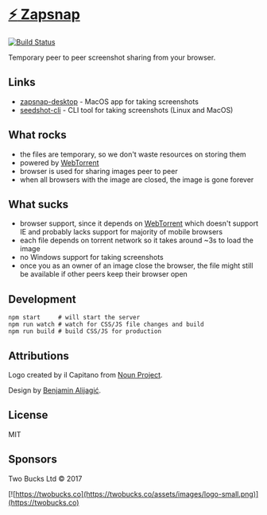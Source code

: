 # [:zap: Zapsnap](http://zapsnap.io/) 

[![Build Status](https://travis-ci.org/twobucks/zapsnap.svg?branch=master)](https://travis-ci.org/twobucks/zapsnap)

Temporary peer to peer screenshot sharing from your browser.

## Links

* [zapsnap-desktop](https://github.com/twobucks/zapsnap-desktop) - MacOS app for taking screenshots
* [seedshot-cli](https://github.com/twobucks/seedshot-cli) - CLI tool for taking screenshots (Linux and MacOS)

## What rocks

* the files are temporary, so we don't waste resources on storing them
* powered by [WebTorrent](https://github.com/feross/webtorrent)
* browser is used for sharing images peer to peer
* when all browsers with the image are closed, the image is gone forever

## What sucks

* browser support, since it depends on [WebTorrent](https://github.com/feross/webtorrent) which doesn't support IE and probably lacks support for majority
of mobile browsers
* each file depends on torrent network so it takes around ~3s to load the image
* no Windows support for taking screenshots
* once you as an owner of an image close the browser, the file might still be available if other peers keep their browser open

## Development

```
npm start     # will start the server
npm run watch # watch for CSS/JS file changes and build 
npm run build # build CSS/JS for production
```

## Attributions

Logo created by il Capitano from [Noun Project](https://thenounproject.com/search/?q=zap&i=889349).

Design by [Benjamin Alijagić](https://twitter.com/benjam1n).

## License

MIT

## Sponsors

Two Bucks Ltd © 2017

[![https://twobucks.co](https://twobucks.co/assets/images/logo-small.png)](https://twobucks.co)
